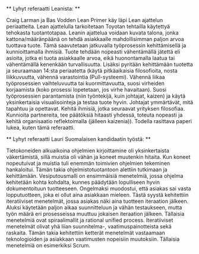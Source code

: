 ** Lyhyt referaatti Leanista: ** 

Craig Larman ja Bas Vodden Lean Primer käy läpi Lean ajattelun periaatteita. Lean ajattelulla tarkoitetaan Toyotan tehtailla käytettyä tehokasta tuotantotapaa. Leanin ajattelua voidaan kuvata talona, jonka kattona/määränpäänä on tehdä asiakkaalle mahdollisimman paljon arvoa tuottava tuote. Tämä saavutetaan jatkuvalla työprosessin kehittämisellä ja kunnioittamalla ihmisiä. Tuote tehdään nopeasti vähentämällä jätettä eli asioita, jotka ei tuota asiakkaalle arvoa, eikä huonontamalla laatua tai vähentämällä kenenkään turvallisuutta. Lisäksi pyritään kehittämään tuotetta ja seuraamaan 14:sta periaatetta (käytä pitkäaikaisia filosofioita, nosta liikkuvuutta, vähennä varastointia (Pull-systeemi). Vähennä liikaa työprosessien vaihteluvuutta tai kuormittavuutta, suosi virheiden korjaamista (koko prosessi lopetetaan, jos virhe havaitaan). Suosi työprosessien parantamista (niin työntekijä, kuin johtajat, kaizen) ja käytä yksinkertaisia visualisointeja ja testaa tuote hyvin. Johtajat ymmärtävät, mitä tapahtuu ja opettavat. Kehitä ihmisiä, jotka seuraavat yrityksen filosofiaa. Kunnioita partnereita, tee päätöksiä hitaasti yhdessä, toteuta nopeasti ja kehitä organisaatio reflektoimalla (jälleen kaizenia)). Todella rasittava paperi lukea, kuten tämä referaatti.

** Lyhyt referaatti Lauri Suomalaisen kandidaatin työstä: ** 

Tietokoneiden alkuaikoina ohjelmien kirjoittamine oli yksinkertaista väkertämistä, sillä muistia oli vähän ja koneet muutenkin hitaita. Kun koneet nopeutuivat ja muistia tuli enemmän toimivien ohjelmien tekeminen hankaloitui. Tämän takia ohjelmistotuotantoon alettiin tutkimaan ja kehittämään. Vesiputousmalli on ensimmäisiä menetelmiä, jossa ohjelma kehitetään kohta kohdalta, kunnes päädytään lopulliseen hyvin dokumentoituun tuotteeseen. Ongelmaksi muodostui, että asiakas sai vasta lopputuotteen, joka ei ollut aina asiakkaan mieleen. Tästä syystä kehitettiin iteratiiviset menetelmät, jossa asiakas näki aina tuotteen iteraation jälkeen. Aluksi käytetään paljon aikaa suunnitteluun ja vähän testaukseen, mutta työn määrä eri prosesseissa muuttuu jokaisen iteraation jälkeen. Tällaisia menetelmiä ovat spiraalimallit ja rational unified process. Iteratiiviset menetelmät olivat yhä liian suunnitelma-, vaatimuspainotteista sekä raskaita. Tämän takia kehitettiin ketterät menetelmät vastaamaan teknologioiden ja asiakkaan vaatimusten nopeisiin muutoksiin. Tällaisia menetelmiä on esimerkiksi Scrum.
